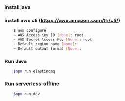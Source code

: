 ### install java
### install aws cli (https://aws.amazon.com/th/cli/)
```bash
    $ aws configure 
    ~ AWS Access Key ID [None]: root
    ~ AWS Secret Access Key [None]: root
    ~ Default region name [None]: 
    ~ Default output format [None]:
```

### Run Java
```bash
    $npm run elastincmq
```

### Run serverless-offline
```bash
    $npm run dev
```

